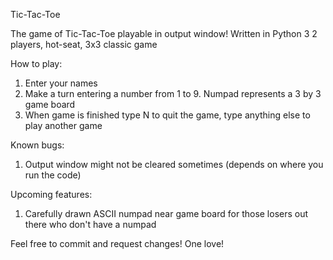 Tic-Tac-Toe

The game of Tic-Tac-Toe playable in output window!
Written in Python 3
2 players, hot-seat, 3x3 classic game

How to play:
1) Enter your names
2) Make a turn entering a number from 1 to 9. Numpad represents a 3 by 3 game board
3) When game is finished type N to quit the game, type anything else to play another game

Known bugs:
1) Output window might not be cleared sometimes (depends on where you run the code)

Upcoming features:
1) Carefully drawn ASCII numpad near game board for those losers out there who don't have a numpad

Feel free to commit and request changes! One love!
